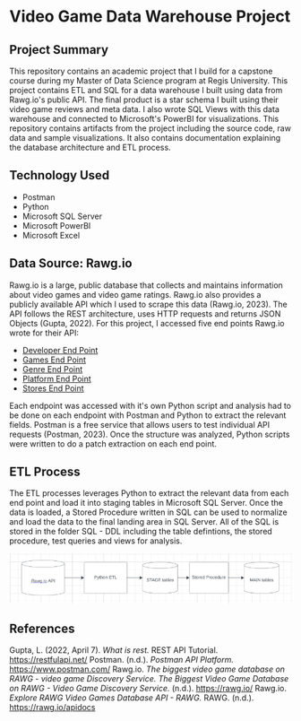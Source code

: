 # Video Game Data Warehouse Project

## Project Summary
This repository contains an academic project that I build for a capstone course during my Master of Data Science program at Regis University. This project contains ETL and SQL for a data warehouse I built using data from Rawg.io's public API. The final product is a star schema I built using their video game reviews and meta data. I also wrote SQL Views with this data warehouse and connected to Microsoft's PowerBI for visualizations. This repository contains artifacts from the project including the source code, raw data and sample visualizations. It also contains documentation explaining the database architecture and ETL process.

## Technology Used
- Postman
- Python
- Microsoft SQL Server
- Microsoft PowerBI
- Microsoft Excel

## Data Source: Rawg.io
Rawg.io is a large, public database that collects and maintains information about video games and video game ratings. Rawg.io also provides a publicly available API which I used to scrape this data (Rawg.io, 2023). The API follows the REST architecture, uses HTTP requests and returns JSON Objects (Gupta, 2022). For this project, I accessed five end points Rawg.io wrote for their API:

- [Developer End Point](https://api.rawg.io/docs/#tag/developers)
- [Games End Point](https://api.rawg.io/docs/#tag/games)
- [Genre End Point](https://api.rawg.io/docs/#tag/genres)
- [Platform End Point](https://api.rawg.io/docs/#tag/platforms)
- [Stores End Point](https://api.rawg.io/docs/#tag/stores)

Each endpoint was accessed with it's own Python script and analysis had to be done on each endpoint with Postman and Python to extract the relevant fields. Postman is a free service that allows users to test individual API requests (Postman, 2023). Once the structure was analyzed, Python scripts were written to do a patch extraction on each end point.

## ETL Process
The ETL processes leverages Python to extract the relevant data from each end point and load it into staging tables in Microsoft SQL Server. Once the data is loaded, a Stored Procedure written in SQL can be used to normalize and load the data to the final landing area in SQL Server. All of the SQL is stored in the folder SQL - DDL including the table defintions, the stored procedure, test queries and views for analysis.

![alt text](https://github.com/amason445/game_reviews_data_warehouse/blob/main/Reference%20Screenshots/ETL%20Process.png)

## References 
Gupta, L. (2022, April 7). *What is rest.* REST API Tutorial. https://restfulapi.net/ 
Postman. (n.d.). *Postman API Platform.* https://www.postman.com/ 
Rawg.io. *The biggest video game database on RAWG - video game Discovery Service. The Biggest Video Game Database on RAWG - Video Game Discovery Service.* (n.d.). https://rawg.io/ 
Rawg.io. *Explore RAWG Video Games Database API - RAWG.* RAWG. (n.d.). https://rawg.io/apidocs

 

